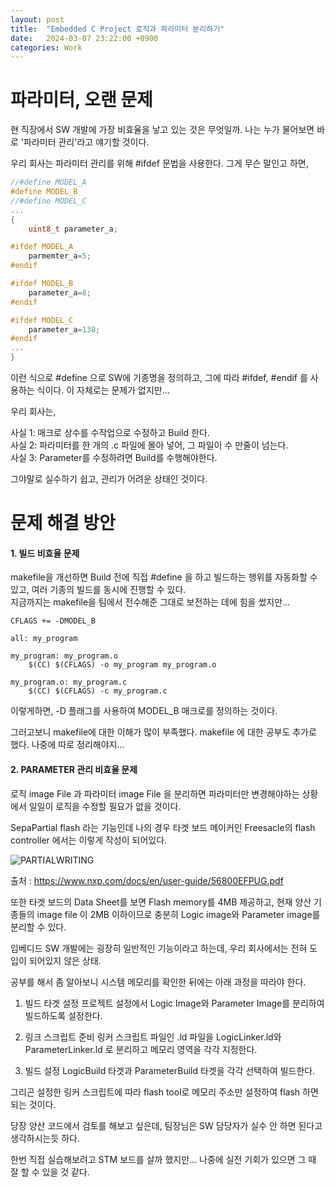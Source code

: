 ```yaml
---
layout: post
title:  "Embedded C Project 로직과 파라미터 분리하기"
date:   2024-03-07 23:22:00 +0900
categories: Work
---
```

파라미터, 오랜 문제
===
현 직장에서 SW 개발에 가장 비효율을 낳고 있는 것은 무엇일까. 나는 누가 물어보면 바로 '파라미터 관리'라고 얘기할 것이다.

우리 회사는 파라미터 관리를 위해 #ifdef 문법을 사용한다. 그게 무슨 말인고 하면,
```C
//#define MODEL_A
#define MODEL_B 
//#define MODEL_C
...
{
    uint8_t parameter_a;

#ifdef MODEL_A
    parmemter_a=5;
#endif

#ifdef MODEL_B
    parameter_a=8;
#endif

#ifdef MODEL_C
    parameter_a=138;
#endif
...
}
```
이런 식으로 #define 으로 SW에 기종명을 정의하고, 그에 따라 #ifdef, #endif 를 사용하는 식이다. 이 자체로는 문제가 없지만...

우리 회사는, 

사실 1: 매크로 상수를 수작업으로 수정하고 Build 한다.  
사실 2: 파라미터를 한 개의 .c 파일에 몰아 넣어, 그 파일이 수 만줄이 넘는다.    
사실 3: Parameter를 수정하려면 Build를 수행해야한다.  

그야말로 실수하기 쉽고, 관리가 어려운 상태인 것이다.


 문제 해결 방안
===
#### 1. 빌드 비효율 문제
makefile을 개선하면 Build 전에 직접 #define 을 하고 빌드하는 행위를 자동화할 수 있고, 여러 기종의 빌드를 동시에 진행할 수 있다.   
지금까지는 makefile을 팀에서 전수해준 그대로 보전하는 데에 힘을 썼지만... 

```
CFLAGS += -DMODEL_B

all: my_program

my_program: my_program.o
	$(CC) $(CFLAGS) -o my_program my_program.o

my_program.o: my_program.c
	$(CC) $(CFLAGS) -c my_program.c

```

이렇게하면, -D 플래그를 사용하여 MODEL_B 매크로를 정의하는 것이다. 

그러고보니 makefile에 대한 이해가 많이 부족했다. makefile 에 대한 공부도 추가로 했다.
나중에 따로 정리해야지...   

#### 2. PARAMETER 관리 비효율 문제
로직 image File 과 파라미터 image File 을 분리하면 파라미터만 변경해야하는 상황에서 일일이 로직을 수정할 필요가 없을 것이다.

SepaPartial flash 라는 기능인데 나의 경우 타겟 보드 메이커인 Freesacle의 flash controller 에서는 이렇게 작성이 되어있다. 

![PARTIALWRITING](/assets/images/2024-03/3_PartialWriting)

출처 : https://www.nxp.com/docs/en/user-guide/56800EFPUG.pdf

또한 타겟 보드의 Data Sheet를 보면 Flash memory를 4MB 제공하고, 현재 양산 기종들의 image file 이 2MB 이하이므로 충분히 Logic image와 Parameter image를 분리할 수 있다.   

임베디드 SW 개발에는 굉장히 일반적인 기능이라고 하는데, 우리 회사에서는 전혀 도입이 되어있지 않은 상태.

공부를 해서 좀 알아보니 시스템 메모리를 확인한 뒤에는 아래 과정을 따라야 한다.

1. 빌드 타겟 설정
프로젝트 설정에서 Logic Image와 Parameter Image를 분리하여 빌드하도록 설정한다.

2. 링크 스크립트 준비
링커 스크립트 파일인 .ld 파일을 LogicLinker.ld와 ParameterLinker.ld 로 분리하고 메모리 영역을 각각 지정한다.

3. 빌드 설정
LogicBuild 타겟과 ParameterBuild 타겟을 각각 선택하여 빌드한다.

그리곤 설정한 링커 스크립트에 따라 flash tool로 메모리 주소만 설정하여 flash 하면 되는 것이다.

당장 양산 코드에서 검토를 해보고 싶은데, 팀장님은 SW 담당자가 실수 안 하면 된다고 생각하시는듯 하다.

한번 직접 실습해보려고 STM 보드를 살까 했지만... 나중에 실전 기회가 있으면 그 때 잘 할 수 있을 것 같다.